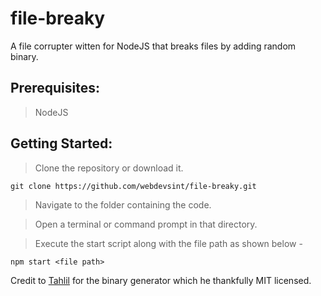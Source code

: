 # file-breaky
A file corrupter witten for NodeJS that breaks files by adding random binary.

## Prerequisites:
> NodeJS

## Getting Started:
> Clone the repository or download it.
```
git clone https://github.com/webdevsint/file-breaky.git
```

> Navigate to the folder containing the code.  

> Open a terminal or command prompt in that directory.  

> Execute the start script along with the file path as shown below -  

```npm start <file path>```  
  
Credit to [Tahlil](https://github.com/tahlilma) for the binary generator which he thankfully MIT licensed.

